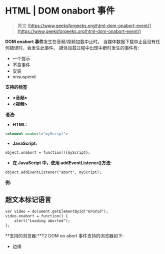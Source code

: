 # HTML | DOM onabort 事件

> 原文:[https://www.geeksforgeeks.org/html-dom-onabort-event/](https://www.geeksforgeeks.org/html-dom-onabort-event/)

**DOM onabort 事件**发生在音频/视频加载中止时。
当媒体数据下载中止且没有任何错误时，会发生此事件。
媒体加载过程中出现中断时发生的事件有:

*   一个提示
*   不良事件
*   安装
*   onsuspend

**支持的标签**

*   **<音频>**
*   **<视频>**

**语法:**

*   **HTML:**

```html
<element onabort="myScript">
```

*   **JavaScript:**

```html
object.onabort = function(){myScript};
```

*   **在 JavaScript 中，使用 addEventListener()方法:**

```html
object.addEventListener("abort", myScript);
```

**例:**

## 超文本标记语言

```html
var video = document.getElementById("GFGVid");
video.onabort = function() {
    alert("Loading aborted");
};
```

**支持的浏览器:**T2 DOM on abort 事件支持的浏览器如下:

*   边缘